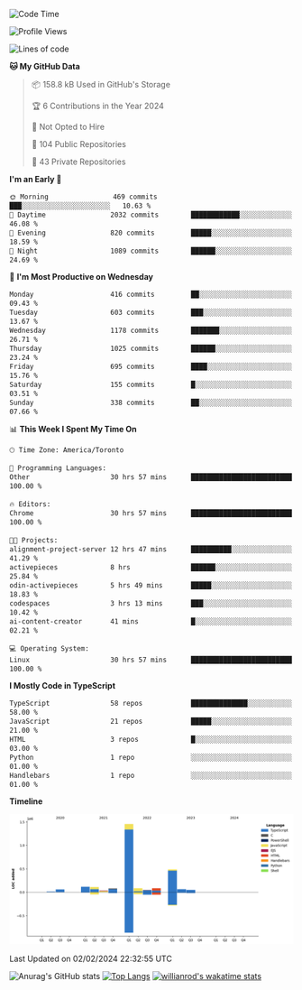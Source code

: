 <!--START_SECTION:waka-->
![Code Time](http://img.shields.io/badge/Code%20Time-1%2C152%20hrs%2024%20mins-blue)

![Profile Views](http://img.shields.io/badge/Profile%20Views-2-blue)

![Lines of code](https://img.shields.io/badge/From%20Hello%20World%20I%27ve%20Written-2.6%20million%20lines%20of%20code-blue)

**🐱 My GitHub Data** 

> 📦 158.8 kB Used in GitHub's Storage 
 > 
> 🏆 6 Contributions in the Year 2024
 > 
> 🚫 Not Opted to Hire
 > 
> 📜 104 Public Repositories 
 > 
> 🔑 43 Private Repositories 
 > 
**I'm an Early 🐤** 

```text
🌞 Morning                469 commits         ███░░░░░░░░░░░░░░░░░░░░░░   10.63 % 
🌆 Daytime                2032 commits        ████████████░░░░░░░░░░░░░   46.08 % 
🌃 Evening                820 commits         █████░░░░░░░░░░░░░░░░░░░░   18.59 % 
🌙 Night                  1089 commits        ██████░░░░░░░░░░░░░░░░░░░   24.69 % 
```
📅 **I'm Most Productive on Wednesday** 

```text
Monday                   416 commits         ██░░░░░░░░░░░░░░░░░░░░░░░   09.43 % 
Tuesday                  603 commits         ███░░░░░░░░░░░░░░░░░░░░░░   13.67 % 
Wednesday                1178 commits        ███████░░░░░░░░░░░░░░░░░░   26.71 % 
Thursday                 1025 commits        ██████░░░░░░░░░░░░░░░░░░░   23.24 % 
Friday                   695 commits         ████░░░░░░░░░░░░░░░░░░░░░   15.76 % 
Saturday                 155 commits         █░░░░░░░░░░░░░░░░░░░░░░░░   03.51 % 
Sunday                   338 commits         ██░░░░░░░░░░░░░░░░░░░░░░░   07.66 % 
```


📊 **This Week I Spent My Time On** 

```text
🕑︎ Time Zone: America/Toronto

💬 Programming Languages: 
Other                    30 hrs 57 mins      █████████████████████████   100.00 % 

🔥 Editors: 
Chrome                   30 hrs 57 mins      █████████████████████████   100.00 % 

🐱‍💻 Projects: 
alignment-project-server 12 hrs 47 mins      ██████████░░░░░░░░░░░░░░░   41.29 % 
activepieces             8 hrs               ██████░░░░░░░░░░░░░░░░░░░   25.84 % 
odin-activepieces        5 hrs 49 mins       █████░░░░░░░░░░░░░░░░░░░░   18.83 % 
codespaces               3 hrs 13 mins       ███░░░░░░░░░░░░░░░░░░░░░░   10.42 % 
ai-content-creator       41 mins             █░░░░░░░░░░░░░░░░░░░░░░░░   02.21 % 

💻 Operating System: 
Linux                    30 hrs 57 mins      █████████████████████████   100.00 % 
```

**I Mostly Code in TypeScript** 

```text
TypeScript               58 repos            ██████████████░░░░░░░░░░░   58.00 % 
JavaScript               21 repos            █████░░░░░░░░░░░░░░░░░░░░   21.00 % 
HTML                     3 repos             █░░░░░░░░░░░░░░░░░░░░░░░░   03.00 % 
Python                   1 repo              ░░░░░░░░░░░░░░░░░░░░░░░░░   01.00 % 
Handlebars               1 repo              ░░░░░░░░░░░░░░░░░░░░░░░░░   01.00 % 
```



**Timeline**

![Lines of Code chart](https://raw.githubusercontent.com/wise-introvert/wise-introvert/master/assets/bar_graph.png)


 Last Updated on 02/02/2024 22:32:55 UTC
<!--END_SECTION:waka-->

![Anurag's GitHub stats](https://github-readme-stats.vercel.app/api?username=wise-introvert&count_private=true&show_icons=true)
[![Top Langs](https://github-readme-stats.vercel.app/api/top-langs/?username=wise-introvert&langs_count=10)](https://github.com/anuraghazra/github-readme-stats)
[![willianrod's wakatime stats](https://github-readme-stats.vercel.app/api/wakatime?username=wiseintrovert)](https://github.com/anuraghazra/github-readme-stats)
